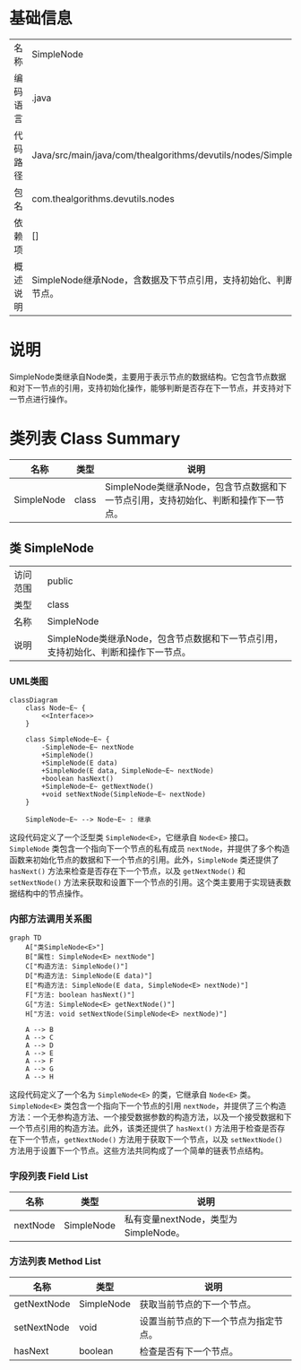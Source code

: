 # 基础信息

|      |      |
|------|------|
| 名称 | SimpleNode |
| 编码语言 | .java |
| 代码路径 | Java/src/main/java/com/thealgorithms/devutils/nodes/SimpleNode.java |
| 包名 | com.thealgorithms.devutils.nodes |
| 依赖项 | [] |
| 概述说明 | SimpleNode继承Node，含数据及下节点引用，支持初始化、判断和操作下节点。 |

# 说明

SimpleNode类继承自Node类，主要用于表示节点的数据结构。它包含节点数据和对下一节点的引用，支持初始化操作，能够判断是否存在下一节点，并支持对下一节点进行操作。

# 类列表 Class Summary

| 名称   | 类型  | 说明 |
|-------|------|-------------|
| SimpleNode | class | SimpleNode类继承Node，包含节点数据和下一节点引用，支持初始化、判断和操作下一节点。 |



## 类 SimpleNode

|      |      |
|------|------|
| 访问范围 | public |
| 类型 | class |
| 名称 | SimpleNode |
| 说明 | SimpleNode类继承Node，包含节点数据和下一节点引用，支持初始化、判断和操作下一节点。 |


### UML类图

```mermaid
classDiagram
    class Node~E~ {
        <<Interface>>
    }

    class SimpleNode~E~ {
        -SimpleNode~E~ nextNode
        +SimpleNode()
        +SimpleNode(E data)
        +SimpleNode(E data, SimpleNode~E~ nextNode)
        +boolean hasNext()
        +SimpleNode~E~ getNextNode()
        +void setNextNode(SimpleNode~E~ nextNode)
    }

    SimpleNode~E~ --> Node~E~ : 继承
```

这段代码定义了一个泛型类 `SimpleNode<E>`，它继承自 `Node<E>` 接口。`SimpleNode` 类包含一个指向下一个节点的私有成员 `nextNode`，并提供了多个构造函数来初始化节点的数据和下一个节点的引用。此外，`SimpleNode` 类还提供了 `hasNext()` 方法来检查是否存在下一个节点，以及 `getNextNode()` 和 `setNextNode()` 方法来获取和设置下一个节点的引用。这个类主要用于实现链表数据结构中的节点操作。


### 内部方法调用关系图

```mermaid
graph TD
    A["类SimpleNode<E>"]
    B["属性: SimpleNode<E> nextNode"]
    C["构造方法: SimpleNode()"]
    D["构造方法: SimpleNode(E data)"]
    E["构造方法: SimpleNode(E data, SimpleNode<E> nextNode)"]
    F["方法: boolean hasNext()"]
    G["方法: SimpleNode<E> getNextNode()"]
    H["方法: void setNextNode(SimpleNode<E> nextNode)"]

    A --> B
    A --> C
    A --> D
    A --> E
    A --> F
    A --> G
    A --> H
```

这段代码定义了一个名为 `SimpleNode<E>` 的类，它继承自 `Node<E>` 类。`SimpleNode<E>` 类包含一个指向下一个节点的引用 `nextNode`，并提供了三个构造方法：一个无参构造方法、一个接受数据参数的构造方法，以及一个接受数据和下一个节点引用的构造方法。此外，该类还提供了 `hasNext()` 方法用于检查是否存在下一个节点，`getNextNode()` 方法用于获取下一个节点，以及 `setNextNode()` 方法用于设置下一个节点。这些方法共同构成了一个简单的链表节点结构。

### 字段列表 Field List

| 名称  | 类型  | 说明 |
|-------|-------|------|
| nextNode | SimpleNode<E> | 私有变量nextNode，类型为SimpleNode<E>。 |

### 方法列表 Method List

| 名称  | 类型  | 说明 |
|-------|-------|------|
| getNextNode | SimpleNode<E> | 获取当前节点的下一个节点。 |
| setNextNode | void | 设置当前节点的下一个节点为指定节点。 |
| hasNext | boolean | 检查是否有下一个节点。 |




